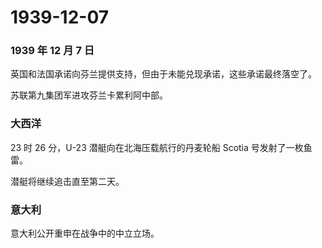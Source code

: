# 1939-12-07

### 1939 年 12 月 7 日

英国和法国承诺向芬兰提供支持，但由于未能兑现承诺，这些承诺最终落空了。

苏联第九集团军进攻芬兰卡累利阿中部。

### 大西洋

23 时 26 分，U-23 潜艇向在北海压载航行的丹麦轮船 Scotia
号发射了一枚鱼雷。

潜艇将继续追击直至第二天。

### 意大利

意大利公开重申在战争中的中立立场。